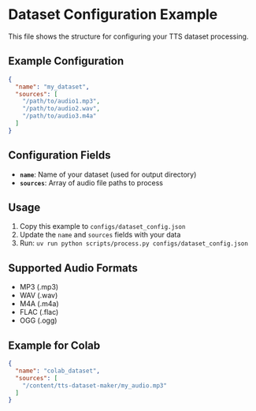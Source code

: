 # Dataset Configuration Example

This file shows the structure for configuring your TTS dataset processing.

## Example Configuration

```json
{
  "name": "my_dataset",
  "sources": [
    "/path/to/audio1.mp3",
    "/path/to/audio2.wav",
    "/path/to/audio3.m4a"
  ]
}
```

## Configuration Fields

- **`name`**: Name of your dataset (used for output directory)
- **`sources`**: Array of audio file paths to process

## Usage

1. Copy this example to `configs/dataset_config.json`
2. Update the `name` and `sources` fields with your data
3. Run: `uv run python scripts/process.py configs/dataset_config.json`

## Supported Audio Formats

- MP3 (.mp3)
- WAV (.wav) 
- M4A (.m4a)
- FLAC (.flac)
- OGG (.ogg)

## Example for Colab

```json
{
  "name": "colab_dataset",
  "sources": [
    "/content/tts-dataset-maker/my_audio.mp3"
  ]
}
```

